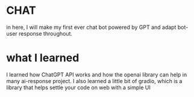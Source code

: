 # CHAT
in here, I will make my first ever chat bot powered by GPT and adapt bot-user response throughout.
# what I learned
I learned how ChatGPT API works and how the openai library can help in many ai-response project. I also learned a little bit of gradio, which is a library that helps settle your code on web with a simple UI
